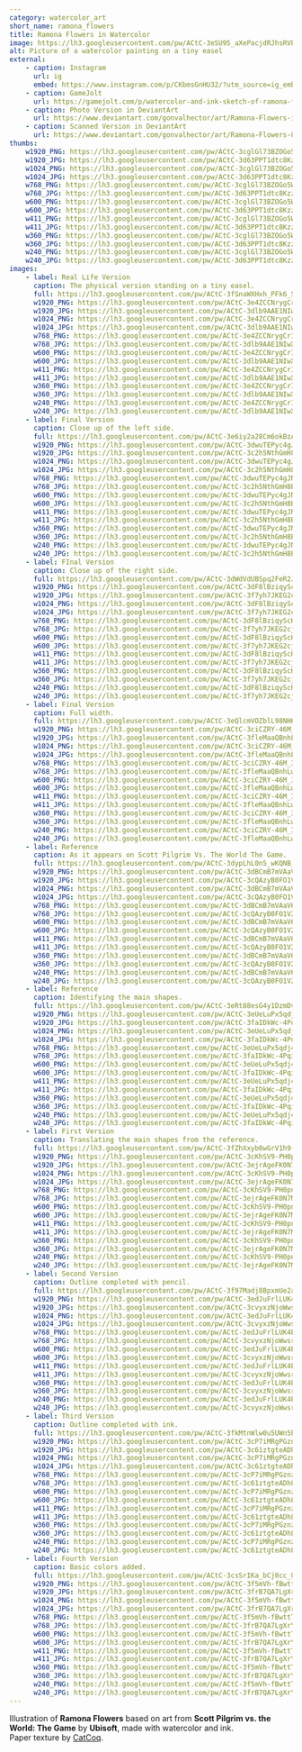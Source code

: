 ```yaml
---
category: watercolor_art
short_name: ramona_flowers
title: Ramona Flowers in Watercolor
image: https://lh3.googleusercontent.com/pw/ACtC-3eSU95_aXePacjdRJhsRVPxbjOt3P5u84Fl9Hru5-DqEigOZvlWv_PJ8tIYYMtmod6lhcK7v-LKZvZXs5HAUrccBYWUbgAjGplKLwxNKdSJggEXW2DF4RD4oG_ZkV_SWzZFOjAqaMpLIVQ8PQWDSY6g=w1200-h630-no?authuser=0
alt: Picture of a watercolor painting on a tiny easel
external:
    - caption: Instagram
      url: ig
      embed: https://www.instagram.com/p/CKbmsGnHU32/?utm_source=ig_embed&amp;utm_campaign=loading
    - caption: GameJolt
      url: https://gamejolt.com/p/watercolor-and-ink-sketch-of-ramona-flowers-based-on-art-from-scot-wjibghdy
    - caption: Photo Version in DeviantArt
      url: https://www.deviantart.com/gonvalhector/art/Ramona-Flowers-in-Watercolor-868039645
    - caption: Scanned Version in DeviantArt
      url: https://www.deviantart.com/gonvalhector/art/Ramona-Flowers-867985007
thumbs:
    w1920_PNG: https://lh3.googleusercontent.com/pw/ACtC-3cglGl73BZOGo5WQjyeD2xVjBEiY7_GWMX-S8AvSbpvvnQfUJrOGWgXVkvce6NILx82s-7j4u8d1DaRoobKj5RuFh8jcGaypeuCvU1nB8XLgPSt5Uz5GHKYeJdiRLzrEkPkHfmgcIdyzrOxNpGHDhq4=w355
    w1920_JPG: https://lh3.googleusercontent.com/pw/ACtC-3d63PPT1dtc8KzzIbU6kFweFsTC65Qz8Ywk1SodRi9Ya6SJ7B7HwCc889HDY2ATfIYfXw5NVvocD3kwY3410uLx3IAMeq5of3DQppasDKGpsAtbXt4-AnF017lGqgr-l6dGDrmGoErnh27bMiEfKgmX=w355
    w1024_PNG: https://lh3.googleusercontent.com/pw/ACtC-3cglGl73BZOGo5WQjyeD2xVjBEiY7_GWMX-S8AvSbpvvnQfUJrOGWgXVkvce6NILx82s-7j4u8d1DaRoobKj5RuFh8jcGaypeuCvU1nB8XLgPSt5Uz5GHKYeJdiRLzrEkPkHfmgcIdyzrOxNpGHDhq4=w284
    w1024_JPG: https://lh3.googleusercontent.com/pw/ACtC-3d63PPT1dtc8KzzIbU6kFweFsTC65Qz8Ywk1SodRi9Ya6SJ7B7HwCc889HDY2ATfIYfXw5NVvocD3kwY3410uLx3IAMeq5of3DQppasDKGpsAtbXt4-AnF017lGqgr-l6dGDrmGoErnh27bMiEfKgmX=w284
    w768_PNG: https://lh3.googleusercontent.com/pw/ACtC-3cglGl73BZOGo5WQjyeD2xVjBEiY7_GWMX-S8AvSbpvvnQfUJrOGWgXVkvce6NILx82s-7j4u8d1DaRoobKj5RuFh8jcGaypeuCvU1nB8XLgPSt5Uz5GHKYeJdiRLzrEkPkHfmgcIdyzrOxNpGHDhq4=w213
    w768_JPG: https://lh3.googleusercontent.com/pw/ACtC-3d63PPT1dtc8KzzIbU6kFweFsTC65Qz8Ywk1SodRi9Ya6SJ7B7HwCc889HDY2ATfIYfXw5NVvocD3kwY3410uLx3IAMeq5of3DQppasDKGpsAtbXt4-AnF017lGqgr-l6dGDrmGoErnh27bMiEfKgmX=w213
    w600_PNG: https://lh3.googleusercontent.com/pw/ACtC-3cglGl73BZOGo5WQjyeD2xVjBEiY7_GWMX-S8AvSbpvvnQfUJrOGWgXVkvce6NILx82s-7j4u8d1DaRoobKj5RuFh8jcGaypeuCvU1nB8XLgPSt5Uz5GHKYeJdiRLzrEkPkHfmgcIdyzrOxNpGHDhq4=w166
    w600_JPG: https://lh3.googleusercontent.com/pw/ACtC-3d63PPT1dtc8KzzIbU6kFweFsTC65Qz8Ywk1SodRi9Ya6SJ7B7HwCc889HDY2ATfIYfXw5NVvocD3kwY3410uLx3IAMeq5of3DQppasDKGpsAtbXt4-AnF017lGqgr-l6dGDrmGoErnh27bMiEfKgmX=w166
    w411_PNG: https://lh3.googleusercontent.com/pw/ACtC-3cglGl73BZOGo5WQjyeD2xVjBEiY7_GWMX-S8AvSbpvvnQfUJrOGWgXVkvce6NILx82s-7j4u8d1DaRoobKj5RuFh8jcGaypeuCvU1nB8XLgPSt5Uz5GHKYeJdiRLzrEkPkHfmgcIdyzrOxNpGHDhq4=w114
    w411_JPG: https://lh3.googleusercontent.com/pw/ACtC-3d63PPT1dtc8KzzIbU6kFweFsTC65Qz8Ywk1SodRi9Ya6SJ7B7HwCc889HDY2ATfIYfXw5NVvocD3kwY3410uLx3IAMeq5of3DQppasDKGpsAtbXt4-AnF017lGqgr-l6dGDrmGoErnh27bMiEfKgmX=w114
    w360_PNG: https://lh3.googleusercontent.com/pw/ACtC-3cglGl73BZOGo5WQjyeD2xVjBEiY7_GWMX-S8AvSbpvvnQfUJrOGWgXVkvce6NILx82s-7j4u8d1DaRoobKj5RuFh8jcGaypeuCvU1nB8XLgPSt5Uz5GHKYeJdiRLzrEkPkHfmgcIdyzrOxNpGHDhq4=w100
    w360_JPG: https://lh3.googleusercontent.com/pw/ACtC-3d63PPT1dtc8KzzIbU6kFweFsTC65Qz8Ywk1SodRi9Ya6SJ7B7HwCc889HDY2ATfIYfXw5NVvocD3kwY3410uLx3IAMeq5of3DQppasDKGpsAtbXt4-AnF017lGqgr-l6dGDrmGoErnh27bMiEfKgmX=w100
    w240_PNG: https://lh3.googleusercontent.com/pw/ACtC-3cglGl73BZOGo5WQjyeD2xVjBEiY7_GWMX-S8AvSbpvvnQfUJrOGWgXVkvce6NILx82s-7j4u8d1DaRoobKj5RuFh8jcGaypeuCvU1nB8XLgPSt5Uz5GHKYeJdiRLzrEkPkHfmgcIdyzrOxNpGHDhq4=w66
    w240_JPG: https://lh3.googleusercontent.com/pw/ACtC-3d63PPT1dtc8KzzIbU6kFweFsTC65Qz8Ywk1SodRi9Ya6SJ7B7HwCc889HDY2ATfIYfXw5NVvocD3kwY3410uLx3IAMeq5of3DQppasDKGpsAtbXt4-AnF017lGqgr-l6dGDrmGoErnh27bMiEfKgmX=w66
images:
    - label: Real Life Version
      caption: The physical version standing on a tiny easel.
      full: https://lh3.googleusercontent.com/pw/ACtC-3fSnaWXHxh_PFk6_S-qyLRhZ33SCRaHhEdT2jrwP73abQiLX7h_VvPwWdrQrony5UYkOLocCECVXc4BvVrNp7uSFPh7U1-SvxuKM-DA_ibk0SZeQF1jt2uku2eedBtBZNAheB8iUyVj0lggn8dbv_Xd=w1080
      w1920_PNG: https://lh3.googleusercontent.com/pw/ACtC-3e4ZCCNrygCrIq8kGFX5sYzX_XgnZS0i3Wsm_dx5uHRigIkAJcI25Z04vx_zqP5fGMXuYk6LQSVUmJdIYQOmPWw0eft7I8N7aE_WikvoXZ5_J6Of1ZVq5Zowi6ELCmWvHuFIJJB1PJttPhf6L8dPLb4=w850
      w1920_JPG: https://lh3.googleusercontent.com/pw/ACtC-3dlb9AAE1NIwXmFsP9Qode6-kwXkb1rSuq--qxMkaPAUwh1JoUCuPwPaMfOZhy2Pm09usK_w9BGKydm8akthXAEFa00dveSpG8dSjF_T2gR2GMLSrPJuJdMwbaZ1fSFhiacX1YpCW-PKlyt9d9KBl7n=w850
      w1024_PNG: https://lh3.googleusercontent.com/pw/ACtC-3e4ZCCNrygCrIq8kGFX5sYzX_XgnZS0i3Wsm_dx5uHRigIkAJcI25Z04vx_zqP5fGMXuYk6LQSVUmJdIYQOmPWw0eft7I8N7aE_WikvoXZ5_J6Of1ZVq5Zowi6ELCmWvHuFIJJB1PJttPhf6L8dPLb4=w711
      w1024_JPG: https://lh3.googleusercontent.com/pw/ACtC-3dlb9AAE1NIwXmFsP9Qode6-kwXkb1rSuq--qxMkaPAUwh1JoUCuPwPaMfOZhy2Pm09usK_w9BGKydm8akthXAEFa00dveSpG8dSjF_T2gR2GMLSrPJuJdMwbaZ1fSFhiacX1YpCW-PKlyt9d9KBl7n=w711
      w768_PNG: https://lh3.googleusercontent.com/pw/ACtC-3e4ZCCNrygCrIq8kGFX5sYzX_XgnZS0i3Wsm_dx5uHRigIkAJcI25Z04vx_zqP5fGMXuYk6LQSVUmJdIYQOmPWw0eft7I8N7aE_WikvoXZ5_J6Of1ZVq5Zowi6ELCmWvHuFIJJB1PJttPhf6L8dPLb4=w533
      w768_JPG: https://lh3.googleusercontent.com/pw/ACtC-3dlb9AAE1NIwXmFsP9Qode6-kwXkb1rSuq--qxMkaPAUwh1JoUCuPwPaMfOZhy2Pm09usK_w9BGKydm8akthXAEFa00dveSpG8dSjF_T2gR2GMLSrPJuJdMwbaZ1fSFhiacX1YpCW-PKlyt9d9KBl7n=w533
      w600_PNG: https://lh3.googleusercontent.com/pw/ACtC-3e4ZCCNrygCrIq8kGFX5sYzX_XgnZS0i3Wsm_dx5uHRigIkAJcI25Z04vx_zqP5fGMXuYk6LQSVUmJdIYQOmPWw0eft7I8N7aE_WikvoXZ5_J6Of1ZVq5Zowi6ELCmWvHuFIJJB1PJttPhf6L8dPLb4=w416
      w600_JPG: https://lh3.googleusercontent.com/pw/ACtC-3dlb9AAE1NIwXmFsP9Qode6-kwXkb1rSuq--qxMkaPAUwh1JoUCuPwPaMfOZhy2Pm09usK_w9BGKydm8akthXAEFa00dveSpG8dSjF_T2gR2GMLSrPJuJdMwbaZ1fSFhiacX1YpCW-PKlyt9d9KBl7n=w416
      w411_PNG: https://lh3.googleusercontent.com/pw/ACtC-3e4ZCCNrygCrIq8kGFX5sYzX_XgnZS0i3Wsm_dx5uHRigIkAJcI25Z04vx_zqP5fGMXuYk6LQSVUmJdIYQOmPWw0eft7I8N7aE_WikvoXZ5_J6Of1ZVq5Zowi6ELCmWvHuFIJJB1PJttPhf6L8dPLb4=w285
      w411_JPG: https://lh3.googleusercontent.com/pw/ACtC-3dlb9AAE1NIwXmFsP9Qode6-kwXkb1rSuq--qxMkaPAUwh1JoUCuPwPaMfOZhy2Pm09usK_w9BGKydm8akthXAEFa00dveSpG8dSjF_T2gR2GMLSrPJuJdMwbaZ1fSFhiacX1YpCW-PKlyt9d9KBl7n=w285
      w360_PNG: https://lh3.googleusercontent.com/pw/ACtC-3e4ZCCNrygCrIq8kGFX5sYzX_XgnZS0i3Wsm_dx5uHRigIkAJcI25Z04vx_zqP5fGMXuYk6LQSVUmJdIYQOmPWw0eft7I8N7aE_WikvoXZ5_J6Of1ZVq5Zowi6ELCmWvHuFIJJB1PJttPhf6L8dPLb4=w250
      w360_JPG: https://lh3.googleusercontent.com/pw/ACtC-3dlb9AAE1NIwXmFsP9Qode6-kwXkb1rSuq--qxMkaPAUwh1JoUCuPwPaMfOZhy2Pm09usK_w9BGKydm8akthXAEFa00dveSpG8dSjF_T2gR2GMLSrPJuJdMwbaZ1fSFhiacX1YpCW-PKlyt9d9KBl7n=w250
      w240_PNG: https://lh3.googleusercontent.com/pw/ACtC-3e4ZCCNrygCrIq8kGFX5sYzX_XgnZS0i3Wsm_dx5uHRigIkAJcI25Z04vx_zqP5fGMXuYk6LQSVUmJdIYQOmPWw0eft7I8N7aE_WikvoXZ5_J6Of1ZVq5Zowi6ELCmWvHuFIJJB1PJttPhf6L8dPLb4=w166
      w240_JPG: https://lh3.googleusercontent.com/pw/ACtC-3dlb9AAE1NIwXmFsP9Qode6-kwXkb1rSuq--qxMkaPAUwh1JoUCuPwPaMfOZhy2Pm09usK_w9BGKydm8akthXAEFa00dveSpG8dSjF_T2gR2GMLSrPJuJdMwbaZ1fSFhiacX1YpCW-PKlyt9d9KBl7n=w166
    - label: Final Version
      caption: Close up of the left side.
      full: https://lh3.googleusercontent.com/pw/ACtC-3e6iy2a28Cm6okBzA6FxnpOA1hJp52_BfHmyd3evINJhS_x_q-TvgeqOeVPelD_ZNpLs59tQxJoQhI_I1UUyHn9wttOvM1znKnkuTA7VUB16KRVrszJitpLytovCEU0qrQZaSFQtg5wAOozQfeKo7b3=w1080
      w1920_PNG: https://lh3.googleusercontent.com/pw/ACtC-3dwuTEPyc4gJNJ53w_FxKU5obXTb0SQnDCg92lmVCX1ua3k7QXD3EaK6DGOENQiRNWccnvQn4JWcRf-HzoqNMKalHIbzKQN1Xy5uZSpcHPzyUiey4UdBhGSCCTMkJrxKoXH1QKeHDzTjHZNRVSvB_Dw=w850
      w1920_JPG: https://lh3.googleusercontent.com/pw/ACtC-3c2h5NthGmH8BXS1o79JMs9iZwLltoPEj0-YZQO0HZMBktSbHyWTGOxf9yInsmXqO8lXkwA0JWs5DTEhVBC6tkPW3OV-bNtXFs3PTsZ_FiOy9zYP4HfIfiJSaV2oFk-Jc0Mrl90nlwzt4oW9iFfSCoj=w850
      w1024_PNG: https://lh3.googleusercontent.com/pw/ACtC-3dwuTEPyc4gJNJ53w_FxKU5obXTb0SQnDCg92lmVCX1ua3k7QXD3EaK6DGOENQiRNWccnvQn4JWcRf-HzoqNMKalHIbzKQN1Xy5uZSpcHPzyUiey4UdBhGSCCTMkJrxKoXH1QKeHDzTjHZNRVSvB_Dw=w711
      w1024_JPG: https://lh3.googleusercontent.com/pw/ACtC-3c2h5NthGmH8BXS1o79JMs9iZwLltoPEj0-YZQO0HZMBktSbHyWTGOxf9yInsmXqO8lXkwA0JWs5DTEhVBC6tkPW3OV-bNtXFs3PTsZ_FiOy9zYP4HfIfiJSaV2oFk-Jc0Mrl90nlwzt4oW9iFfSCoj=w711
      w768_PNG: https://lh3.googleusercontent.com/pw/ACtC-3dwuTEPyc4gJNJ53w_FxKU5obXTb0SQnDCg92lmVCX1ua3k7QXD3EaK6DGOENQiRNWccnvQn4JWcRf-HzoqNMKalHIbzKQN1Xy5uZSpcHPzyUiey4UdBhGSCCTMkJrxKoXH1QKeHDzTjHZNRVSvB_Dw=w533
      w768_JPG: https://lh3.googleusercontent.com/pw/ACtC-3c2h5NthGmH8BXS1o79JMs9iZwLltoPEj0-YZQO0HZMBktSbHyWTGOxf9yInsmXqO8lXkwA0JWs5DTEhVBC6tkPW3OV-bNtXFs3PTsZ_FiOy9zYP4HfIfiJSaV2oFk-Jc0Mrl90nlwzt4oW9iFfSCoj=w533
      w600_PNG: https://lh3.googleusercontent.com/pw/ACtC-3dwuTEPyc4gJNJ53w_FxKU5obXTb0SQnDCg92lmVCX1ua3k7QXD3EaK6DGOENQiRNWccnvQn4JWcRf-HzoqNMKalHIbzKQN1Xy5uZSpcHPzyUiey4UdBhGSCCTMkJrxKoXH1QKeHDzTjHZNRVSvB_Dw=w416
      w600_JPG: https://lh3.googleusercontent.com/pw/ACtC-3c2h5NthGmH8BXS1o79JMs9iZwLltoPEj0-YZQO0HZMBktSbHyWTGOxf9yInsmXqO8lXkwA0JWs5DTEhVBC6tkPW3OV-bNtXFs3PTsZ_FiOy9zYP4HfIfiJSaV2oFk-Jc0Mrl90nlwzt4oW9iFfSCoj=w416
      w411_PNG: https://lh3.googleusercontent.com/pw/ACtC-3dwuTEPyc4gJNJ53w_FxKU5obXTb0SQnDCg92lmVCX1ua3k7QXD3EaK6DGOENQiRNWccnvQn4JWcRf-HzoqNMKalHIbzKQN1Xy5uZSpcHPzyUiey4UdBhGSCCTMkJrxKoXH1QKeHDzTjHZNRVSvB_Dw=w285
      w411_JPG: https://lh3.googleusercontent.com/pw/ACtC-3c2h5NthGmH8BXS1o79JMs9iZwLltoPEj0-YZQO0HZMBktSbHyWTGOxf9yInsmXqO8lXkwA0JWs5DTEhVBC6tkPW3OV-bNtXFs3PTsZ_FiOy9zYP4HfIfiJSaV2oFk-Jc0Mrl90nlwzt4oW9iFfSCoj=w285
      w360_PNG: https://lh3.googleusercontent.com/pw/ACtC-3dwuTEPyc4gJNJ53w_FxKU5obXTb0SQnDCg92lmVCX1ua3k7QXD3EaK6DGOENQiRNWccnvQn4JWcRf-HzoqNMKalHIbzKQN1Xy5uZSpcHPzyUiey4UdBhGSCCTMkJrxKoXH1QKeHDzTjHZNRVSvB_Dw=w250
      w360_JPG: https://lh3.googleusercontent.com/pw/ACtC-3c2h5NthGmH8BXS1o79JMs9iZwLltoPEj0-YZQO0HZMBktSbHyWTGOxf9yInsmXqO8lXkwA0JWs5DTEhVBC6tkPW3OV-bNtXFs3PTsZ_FiOy9zYP4HfIfiJSaV2oFk-Jc0Mrl90nlwzt4oW9iFfSCoj=w250
      w240_PNG: https://lh3.googleusercontent.com/pw/ACtC-3dwuTEPyc4gJNJ53w_FxKU5obXTb0SQnDCg92lmVCX1ua3k7QXD3EaK6DGOENQiRNWccnvQn4JWcRf-HzoqNMKalHIbzKQN1Xy5uZSpcHPzyUiey4UdBhGSCCTMkJrxKoXH1QKeHDzTjHZNRVSvB_Dw=w166
      w240_JPG: https://lh3.googleusercontent.com/pw/ACtC-3c2h5NthGmH8BXS1o79JMs9iZwLltoPEj0-YZQO0HZMBktSbHyWTGOxf9yInsmXqO8lXkwA0JWs5DTEhVBC6tkPW3OV-bNtXFs3PTsZ_FiOy9zYP4HfIfiJSaV2oFk-Jc0Mrl90nlwzt4oW9iFfSCoj=w166
    - label: FInal Version
      caption: Close up of the right side.
      full: https://lh3.googleusercontent.com/pw/ACtC-3dWdVdUBSpq2FeR2JvWC9FUHdUEjLukZ4BeW3Y0HbdTtr0aoc3mb1zLM4CxQUfA65mOQHRG5ZHRacbnFOOwSCgNKspGtDgGVS-peBsqSxgd4Ua3gAwZpzXUVVa-fJU0NngJhp-3dbKkyRt7_g6_4kpw=w1080
      w1920_PNG: https://lh3.googleusercontent.com/pw/ACtC-3dF8lBziqyScHTKLBW-raFjvKWxo-ijQzktaHP7yhAps2FhwGfhg0XG6jRdXChACYizAHUsbqKOmnTOr_TJ64J0GyPOVWFhKGd0I2Ljpe2HI-XS8BqPO-0M92n7AbG1AWuX71nUZgLoya95-5DZpPo4=w850
      w1920_JPG: https://lh3.googleusercontent.com/pw/ACtC-3f7yh7JKEG2cj-S5LzTyfyJpucYrtmEy9M8J-xnDke0Vs-h6Q2IdNllVRvsQc6mrgUNQGFRNAnFQoF9VhxFydC0xygOncK-OYcek7Y5jlMnlB1RvFGvxgn9wWfMss9WHyrAOj-jic7s2zlD14xTUtsb=w850
      w1024_PNG: https://lh3.googleusercontent.com/pw/ACtC-3dF8lBziqyScHTKLBW-raFjvKWxo-ijQzktaHP7yhAps2FhwGfhg0XG6jRdXChACYizAHUsbqKOmnTOr_TJ64J0GyPOVWFhKGd0I2Ljpe2HI-XS8BqPO-0M92n7AbG1AWuX71nUZgLoya95-5DZpPo4=w711
      w1024_JPG: https://lh3.googleusercontent.com/pw/ACtC-3f7yh7JKEG2cj-S5LzTyfyJpucYrtmEy9M8J-xnDke0Vs-h6Q2IdNllVRvsQc6mrgUNQGFRNAnFQoF9VhxFydC0xygOncK-OYcek7Y5jlMnlB1RvFGvxgn9wWfMss9WHyrAOj-jic7s2zlD14xTUtsb=w711
      w768_PNG: https://lh3.googleusercontent.com/pw/ACtC-3dF8lBziqyScHTKLBW-raFjvKWxo-ijQzktaHP7yhAps2FhwGfhg0XG6jRdXChACYizAHUsbqKOmnTOr_TJ64J0GyPOVWFhKGd0I2Ljpe2HI-XS8BqPO-0M92n7AbG1AWuX71nUZgLoya95-5DZpPo4=w533
      w768_JPG: https://lh3.googleusercontent.com/pw/ACtC-3f7yh7JKEG2cj-S5LzTyfyJpucYrtmEy9M8J-xnDke0Vs-h6Q2IdNllVRvsQc6mrgUNQGFRNAnFQoF9VhxFydC0xygOncK-OYcek7Y5jlMnlB1RvFGvxgn9wWfMss9WHyrAOj-jic7s2zlD14xTUtsb=w533
      w600_PNG: https://lh3.googleusercontent.com/pw/ACtC-3dF8lBziqyScHTKLBW-raFjvKWxo-ijQzktaHP7yhAps2FhwGfhg0XG6jRdXChACYizAHUsbqKOmnTOr_TJ64J0GyPOVWFhKGd0I2Ljpe2HI-XS8BqPO-0M92n7AbG1AWuX71nUZgLoya95-5DZpPo4=w416
      w600_JPG: https://lh3.googleusercontent.com/pw/ACtC-3f7yh7JKEG2cj-S5LzTyfyJpucYrtmEy9M8J-xnDke0Vs-h6Q2IdNllVRvsQc6mrgUNQGFRNAnFQoF9VhxFydC0xygOncK-OYcek7Y5jlMnlB1RvFGvxgn9wWfMss9WHyrAOj-jic7s2zlD14xTUtsb=w416
      w411_PNG: https://lh3.googleusercontent.com/pw/ACtC-3dF8lBziqyScHTKLBW-raFjvKWxo-ijQzktaHP7yhAps2FhwGfhg0XG6jRdXChACYizAHUsbqKOmnTOr_TJ64J0GyPOVWFhKGd0I2Ljpe2HI-XS8BqPO-0M92n7AbG1AWuX71nUZgLoya95-5DZpPo4=w285
      w411_JPG: https://lh3.googleusercontent.com/pw/ACtC-3f7yh7JKEG2cj-S5LzTyfyJpucYrtmEy9M8J-xnDke0Vs-h6Q2IdNllVRvsQc6mrgUNQGFRNAnFQoF9VhxFydC0xygOncK-OYcek7Y5jlMnlB1RvFGvxgn9wWfMss9WHyrAOj-jic7s2zlD14xTUtsb=w285
      w360_PNG: https://lh3.googleusercontent.com/pw/ACtC-3dF8lBziqyScHTKLBW-raFjvKWxo-ijQzktaHP7yhAps2FhwGfhg0XG6jRdXChACYizAHUsbqKOmnTOr_TJ64J0GyPOVWFhKGd0I2Ljpe2HI-XS8BqPO-0M92n7AbG1AWuX71nUZgLoya95-5DZpPo4=w250
      w360_JPG: https://lh3.googleusercontent.com/pw/ACtC-3f7yh7JKEG2cj-S5LzTyfyJpucYrtmEy9M8J-xnDke0Vs-h6Q2IdNllVRvsQc6mrgUNQGFRNAnFQoF9VhxFydC0xygOncK-OYcek7Y5jlMnlB1RvFGvxgn9wWfMss9WHyrAOj-jic7s2zlD14xTUtsb=w250
      w240_PNG: https://lh3.googleusercontent.com/pw/ACtC-3dF8lBziqyScHTKLBW-raFjvKWxo-ijQzktaHP7yhAps2FhwGfhg0XG6jRdXChACYizAHUsbqKOmnTOr_TJ64J0GyPOVWFhKGd0I2Ljpe2HI-XS8BqPO-0M92n7AbG1AWuX71nUZgLoya95-5DZpPo4=w166
      w240_JPG: https://lh3.googleusercontent.com/pw/ACtC-3f7yh7JKEG2cj-S5LzTyfyJpucYrtmEy9M8J-xnDke0Vs-h6Q2IdNllVRvsQc6mrgUNQGFRNAnFQoF9VhxFydC0xygOncK-OYcek7Y5jlMnlB1RvFGvxgn9wWfMss9WHyrAOj-jic7s2zlD14xTUtsb=w166
    - label: Final Version
      caption: Full width.
      full: https://lh3.googleusercontent.com/pw/ACtC-3eQlcmVOZblL98NHKOOJmpCgPYdQ0IeX8jIchiR8HB8WhpCUrbebxE58PUc-ta1yh1HjNc-mXq17j_WykapLngqy0l5SY8Bf2Fc68Lep8AzgAId1yZDrO1VPJk0PIFZ-g5bT6UhBLJLNkx6RrMTA9Ny=w1080
      w1920_PNG: https://lh3.googleusercontent.com/pw/ACtC-3ciCZRY-46M_36aKu97LiawcIlCpLzX8IwYfzgz0VZmdmkRlPHZW-VD50hzElug-uv0kH7MbtoId7pIstr0K7X3dQKHnVx1_zqu07G5dMp3ss8WaliVy_MwWbHk9RdeOrm-jAwCKZ0FuVRw-iM_dLKK=w850
      w1920_JPG: https://lh3.googleusercontent.com/pw/ACtC-3fleMaaQBnhLwr6CY-_aCpAe1W8sjrayjoViyeeHZ7FHZXtn7mlmA4BqSwq7WJkbJrnApWxmyU97bvFJ8cSzb23LJyWubnZp5TRhi8coP4YL0oZZ-MduNBrLowBIvM96ztkCRs9iZvRq9gl_ubd2QXl=w850
      w1024_PNG: https://lh3.googleusercontent.com/pw/ACtC-3ciCZRY-46M_36aKu97LiawcIlCpLzX8IwYfzgz0VZmdmkRlPHZW-VD50hzElug-uv0kH7MbtoId7pIstr0K7X3dQKHnVx1_zqu07G5dMp3ss8WaliVy_MwWbHk9RdeOrm-jAwCKZ0FuVRw-iM_dLKK=w711
      w1024_JPG: https://lh3.googleusercontent.com/pw/ACtC-3fleMaaQBnhLwr6CY-_aCpAe1W8sjrayjoViyeeHZ7FHZXtn7mlmA4BqSwq7WJkbJrnApWxmyU97bvFJ8cSzb23LJyWubnZp5TRhi8coP4YL0oZZ-MduNBrLowBIvM96ztkCRs9iZvRq9gl_ubd2QXl=w711
      w768_PNG: https://lh3.googleusercontent.com/pw/ACtC-3ciCZRY-46M_36aKu97LiawcIlCpLzX8IwYfzgz0VZmdmkRlPHZW-VD50hzElug-uv0kH7MbtoId7pIstr0K7X3dQKHnVx1_zqu07G5dMp3ss8WaliVy_MwWbHk9RdeOrm-jAwCKZ0FuVRw-iM_dLKK=w533
      w768_JPG: https://lh3.googleusercontent.com/pw/ACtC-3fleMaaQBnhLwr6CY-_aCpAe1W8sjrayjoViyeeHZ7FHZXtn7mlmA4BqSwq7WJkbJrnApWxmyU97bvFJ8cSzb23LJyWubnZp5TRhi8coP4YL0oZZ-MduNBrLowBIvM96ztkCRs9iZvRq9gl_ubd2QXl=w533
      w600_PNG: https://lh3.googleusercontent.com/pw/ACtC-3ciCZRY-46M_36aKu97LiawcIlCpLzX8IwYfzgz0VZmdmkRlPHZW-VD50hzElug-uv0kH7MbtoId7pIstr0K7X3dQKHnVx1_zqu07G5dMp3ss8WaliVy_MwWbHk9RdeOrm-jAwCKZ0FuVRw-iM_dLKK=w416
      w600_JPG: https://lh3.googleusercontent.com/pw/ACtC-3fleMaaQBnhLwr6CY-_aCpAe1W8sjrayjoViyeeHZ7FHZXtn7mlmA4BqSwq7WJkbJrnApWxmyU97bvFJ8cSzb23LJyWubnZp5TRhi8coP4YL0oZZ-MduNBrLowBIvM96ztkCRs9iZvRq9gl_ubd2QXl=w416
      w411_PNG: https://lh3.googleusercontent.com/pw/ACtC-3ciCZRY-46M_36aKu97LiawcIlCpLzX8IwYfzgz0VZmdmkRlPHZW-VD50hzElug-uv0kH7MbtoId7pIstr0K7X3dQKHnVx1_zqu07G5dMp3ss8WaliVy_MwWbHk9RdeOrm-jAwCKZ0FuVRw-iM_dLKK=w285
      w411_JPG: https://lh3.googleusercontent.com/pw/ACtC-3fleMaaQBnhLwr6CY-_aCpAe1W8sjrayjoViyeeHZ7FHZXtn7mlmA4BqSwq7WJkbJrnApWxmyU97bvFJ8cSzb23LJyWubnZp5TRhi8coP4YL0oZZ-MduNBrLowBIvM96ztkCRs9iZvRq9gl_ubd2QXl=w285
      w360_PNG: https://lh3.googleusercontent.com/pw/ACtC-3ciCZRY-46M_36aKu97LiawcIlCpLzX8IwYfzgz0VZmdmkRlPHZW-VD50hzElug-uv0kH7MbtoId7pIstr0K7X3dQKHnVx1_zqu07G5dMp3ss8WaliVy_MwWbHk9RdeOrm-jAwCKZ0FuVRw-iM_dLKK=w250
      w360_JPG: https://lh3.googleusercontent.com/pw/ACtC-3fleMaaQBnhLwr6CY-_aCpAe1W8sjrayjoViyeeHZ7FHZXtn7mlmA4BqSwq7WJkbJrnApWxmyU97bvFJ8cSzb23LJyWubnZp5TRhi8coP4YL0oZZ-MduNBrLowBIvM96ztkCRs9iZvRq9gl_ubd2QXl=w250
      w240_PNG: https://lh3.googleusercontent.com/pw/ACtC-3ciCZRY-46M_36aKu97LiawcIlCpLzX8IwYfzgz0VZmdmkRlPHZW-VD50hzElug-uv0kH7MbtoId7pIstr0K7X3dQKHnVx1_zqu07G5dMp3ss8WaliVy_MwWbHk9RdeOrm-jAwCKZ0FuVRw-iM_dLKK=w166
      w240_JPG: https://lh3.googleusercontent.com/pw/ACtC-3fleMaaQBnhLwr6CY-_aCpAe1W8sjrayjoViyeeHZ7FHZXtn7mlmA4BqSwq7WJkbJrnApWxmyU97bvFJ8cSzb23LJyWubnZp5TRhi8coP4YL0oZZ-MduNBrLowBIvM96ztkCRs9iZvRq9gl_ubd2QXl=w166
    - label: Reference
      caption: As it appears on Scott Pilgrim Vs. The World The Game.
      full: https://lh3.googleusercontent.com/pw/ACtC-3dypLhL0n5_wKQNB_G2AEIjvlAw_-f-Nwsii12ywMhQLWaHr4bhdf7V8KHwrZRM6UaHpnajKHQVURgsxheTsV2L0Kqhmk32ML5pSkK15mQrGWUTx8vFZmKLDPQBUw1f5aLlfp5rgOVc_FP_5YdZPMoW=w1080
      w1920_PNG: https://lh3.googleusercontent.com/pw/ACtC-3dBCmB7mVAaV6w_Dm5QyArvZ5umGg21ZnWWF2fbEGgA5WhUJr1cme_B_LKJITMPJ1sGc8LbwrLRzKwvaCta22VOUBkxL5M8BiUW0j2qc05UVzmFy-MXyZ5CltYvS1Fcnul_9eqIdbkbwDr3TMvmHfFS=w850
      w1920_JPG: https://lh3.googleusercontent.com/pw/ACtC-3cQAzyB0FO1V2Hpb9yTfLgdfIXvwQaSB8briJarWC0KbIBvB_FI7YcbY0rG_I8FlPcm-kzn74-E8zA8eMG9bcS2KYDyMJVB3XB45F2QbhsO6BEsC1LJbaLYz_xAkNSM0vSHt8oBoqXjG0FloazVA6zY=w850
      w1024_PNG: https://lh3.googleusercontent.com/pw/ACtC-3dBCmB7mVAaV6w_Dm5QyArvZ5umGg21ZnWWF2fbEGgA5WhUJr1cme_B_LKJITMPJ1sGc8LbwrLRzKwvaCta22VOUBkxL5M8BiUW0j2qc05UVzmFy-MXyZ5CltYvS1Fcnul_9eqIdbkbwDr3TMvmHfFS=w711
      w1024_JPG: https://lh3.googleusercontent.com/pw/ACtC-3cQAzyB0FO1V2Hpb9yTfLgdfIXvwQaSB8briJarWC0KbIBvB_FI7YcbY0rG_I8FlPcm-kzn74-E8zA8eMG9bcS2KYDyMJVB3XB45F2QbhsO6BEsC1LJbaLYz_xAkNSM0vSHt8oBoqXjG0FloazVA6zY=w711
      w768_PNG: https://lh3.googleusercontent.com/pw/ACtC-3dBCmB7mVAaV6w_Dm5QyArvZ5umGg21ZnWWF2fbEGgA5WhUJr1cme_B_LKJITMPJ1sGc8LbwrLRzKwvaCta22VOUBkxL5M8BiUW0j2qc05UVzmFy-MXyZ5CltYvS1Fcnul_9eqIdbkbwDr3TMvmHfFS=w533
      w768_JPG: https://lh3.googleusercontent.com/pw/ACtC-3cQAzyB0FO1V2Hpb9yTfLgdfIXvwQaSB8briJarWC0KbIBvB_FI7YcbY0rG_I8FlPcm-kzn74-E8zA8eMG9bcS2KYDyMJVB3XB45F2QbhsO6BEsC1LJbaLYz_xAkNSM0vSHt8oBoqXjG0FloazVA6zY=w533
      w600_PNG: https://lh3.googleusercontent.com/pw/ACtC-3dBCmB7mVAaV6w_Dm5QyArvZ5umGg21ZnWWF2fbEGgA5WhUJr1cme_B_LKJITMPJ1sGc8LbwrLRzKwvaCta22VOUBkxL5M8BiUW0j2qc05UVzmFy-MXyZ5CltYvS1Fcnul_9eqIdbkbwDr3TMvmHfFS=w416
      w600_JPG: https://lh3.googleusercontent.com/pw/ACtC-3cQAzyB0FO1V2Hpb9yTfLgdfIXvwQaSB8briJarWC0KbIBvB_FI7YcbY0rG_I8FlPcm-kzn74-E8zA8eMG9bcS2KYDyMJVB3XB45F2QbhsO6BEsC1LJbaLYz_xAkNSM0vSHt8oBoqXjG0FloazVA6zY=w416
      w411_PNG: https://lh3.googleusercontent.com/pw/ACtC-3dBCmB7mVAaV6w_Dm5QyArvZ5umGg21ZnWWF2fbEGgA5WhUJr1cme_B_LKJITMPJ1sGc8LbwrLRzKwvaCta22VOUBkxL5M8BiUW0j2qc05UVzmFy-MXyZ5CltYvS1Fcnul_9eqIdbkbwDr3TMvmHfFS=w285
      w411_JPG: https://lh3.googleusercontent.com/pw/ACtC-3cQAzyB0FO1V2Hpb9yTfLgdfIXvwQaSB8briJarWC0KbIBvB_FI7YcbY0rG_I8FlPcm-kzn74-E8zA8eMG9bcS2KYDyMJVB3XB45F2QbhsO6BEsC1LJbaLYz_xAkNSM0vSHt8oBoqXjG0FloazVA6zY=w285
      w360_PNG: https://lh3.googleusercontent.com/pw/ACtC-3dBCmB7mVAaV6w_Dm5QyArvZ5umGg21ZnWWF2fbEGgA5WhUJr1cme_B_LKJITMPJ1sGc8LbwrLRzKwvaCta22VOUBkxL5M8BiUW0j2qc05UVzmFy-MXyZ5CltYvS1Fcnul_9eqIdbkbwDr3TMvmHfFS=w250
      w360_JPG: https://lh3.googleusercontent.com/pw/ACtC-3cQAzyB0FO1V2Hpb9yTfLgdfIXvwQaSB8briJarWC0KbIBvB_FI7YcbY0rG_I8FlPcm-kzn74-E8zA8eMG9bcS2KYDyMJVB3XB45F2QbhsO6BEsC1LJbaLYz_xAkNSM0vSHt8oBoqXjG0FloazVA6zY=w250
      w240_PNG: https://lh3.googleusercontent.com/pw/ACtC-3dBCmB7mVAaV6w_Dm5QyArvZ5umGg21ZnWWF2fbEGgA5WhUJr1cme_B_LKJITMPJ1sGc8LbwrLRzKwvaCta22VOUBkxL5M8BiUW0j2qc05UVzmFy-MXyZ5CltYvS1Fcnul_9eqIdbkbwDr3TMvmHfFS=w166
      w240_JPG: https://lh3.googleusercontent.com/pw/ACtC-3cQAzyB0FO1V2Hpb9yTfLgdfIXvwQaSB8briJarWC0KbIBvB_FI7YcbY0rG_I8FlPcm-kzn74-E8zA8eMG9bcS2KYDyMJVB3XB45F2QbhsO6BEsC1LJbaLYz_xAkNSM0vSHt8oBoqXjG0FloazVA6zY=w166
    - label: Reference
      caption: Identifying the main shapes.
      full: https://lh3.googleusercontent.com/pw/ACtC-3eRt88esG4y1DzmDvq4jJoUEZ1zrYhimqGhIxyvsgyrImMSwOIlkLWvVGg0KwESr6vtwsd6Bu4vrv_zalETnwhXJCx5Hb9WELVxFJo8r5wNPjk4TynD-v1k5q_ao49iuC7M_khUIRYl9WoYLM0UzrhT=w1080
      w1920_PNG: https://lh3.googleusercontent.com/pw/ACtC-3eUeLuPx5qdj4XlybgaSJTdCUSfYbCJB8is-BeqQ1oPt-d3c9AoxYqDxlO5iXi17Ws2zD4CbPhjdZ1e9HMS6VYm4Bjc6wWgKPDr1jsC_WAOj7UIVpCNveoKieM3RBCnKy8IlBSLHB5JLaGA85vjZw8_=w850
      w1920_JPG: https://lh3.googleusercontent.com/pw/ACtC-3faIDkWc-4PqiKCRziiuhMl6Om9imeMH0OGVZoq9RFzsz9EEFbkWhykHe3xkxoCRqP_p9DqHd_Q8BtrXVAzuvT_PN0KW15n7BKk3UmoHlkGCJ-BiH9_57D0BuurwnaPy0kLXr3WWppCpNDO1qiG6vQo=w850
      w1024_PNG: https://lh3.googleusercontent.com/pw/ACtC-3eUeLuPx5qdj4XlybgaSJTdCUSfYbCJB8is-BeqQ1oPt-d3c9AoxYqDxlO5iXi17Ws2zD4CbPhjdZ1e9HMS6VYm4Bjc6wWgKPDr1jsC_WAOj7UIVpCNveoKieM3RBCnKy8IlBSLHB5JLaGA85vjZw8_=w711
      w1024_JPG: https://lh3.googleusercontent.com/pw/ACtC-3faIDkWc-4PqiKCRziiuhMl6Om9imeMH0OGVZoq9RFzsz9EEFbkWhykHe3xkxoCRqP_p9DqHd_Q8BtrXVAzuvT_PN0KW15n7BKk3UmoHlkGCJ-BiH9_57D0BuurwnaPy0kLXr3WWppCpNDO1qiG6vQo=w711
      w768_PNG: https://lh3.googleusercontent.com/pw/ACtC-3eUeLuPx5qdj4XlybgaSJTdCUSfYbCJB8is-BeqQ1oPt-d3c9AoxYqDxlO5iXi17Ws2zD4CbPhjdZ1e9HMS6VYm4Bjc6wWgKPDr1jsC_WAOj7UIVpCNveoKieM3RBCnKy8IlBSLHB5JLaGA85vjZw8_=w533
      w768_JPG: https://lh3.googleusercontent.com/pw/ACtC-3faIDkWc-4PqiKCRziiuhMl6Om9imeMH0OGVZoq9RFzsz9EEFbkWhykHe3xkxoCRqP_p9DqHd_Q8BtrXVAzuvT_PN0KW15n7BKk3UmoHlkGCJ-BiH9_57D0BuurwnaPy0kLXr3WWppCpNDO1qiG6vQo=w533
      w600_PNG: https://lh3.googleusercontent.com/pw/ACtC-3eUeLuPx5qdj4XlybgaSJTdCUSfYbCJB8is-BeqQ1oPt-d3c9AoxYqDxlO5iXi17Ws2zD4CbPhjdZ1e9HMS6VYm4Bjc6wWgKPDr1jsC_WAOj7UIVpCNveoKieM3RBCnKy8IlBSLHB5JLaGA85vjZw8_=w416
      w600_JPG: https://lh3.googleusercontent.com/pw/ACtC-3faIDkWc-4PqiKCRziiuhMl6Om9imeMH0OGVZoq9RFzsz9EEFbkWhykHe3xkxoCRqP_p9DqHd_Q8BtrXVAzuvT_PN0KW15n7BKk3UmoHlkGCJ-BiH9_57D0BuurwnaPy0kLXr3WWppCpNDO1qiG6vQo=w416
      w411_PNG: https://lh3.googleusercontent.com/pw/ACtC-3eUeLuPx5qdj4XlybgaSJTdCUSfYbCJB8is-BeqQ1oPt-d3c9AoxYqDxlO5iXi17Ws2zD4CbPhjdZ1e9HMS6VYm4Bjc6wWgKPDr1jsC_WAOj7UIVpCNveoKieM3RBCnKy8IlBSLHB5JLaGA85vjZw8_=w285
      w411_JPG: https://lh3.googleusercontent.com/pw/ACtC-3faIDkWc-4PqiKCRziiuhMl6Om9imeMH0OGVZoq9RFzsz9EEFbkWhykHe3xkxoCRqP_p9DqHd_Q8BtrXVAzuvT_PN0KW15n7BKk3UmoHlkGCJ-BiH9_57D0BuurwnaPy0kLXr3WWppCpNDO1qiG6vQo=w285
      w360_PNG: https://lh3.googleusercontent.com/pw/ACtC-3eUeLuPx5qdj4XlybgaSJTdCUSfYbCJB8is-BeqQ1oPt-d3c9AoxYqDxlO5iXi17Ws2zD4CbPhjdZ1e9HMS6VYm4Bjc6wWgKPDr1jsC_WAOj7UIVpCNveoKieM3RBCnKy8IlBSLHB5JLaGA85vjZw8_=w250
      w360_JPG: https://lh3.googleusercontent.com/pw/ACtC-3faIDkWc-4PqiKCRziiuhMl6Om9imeMH0OGVZoq9RFzsz9EEFbkWhykHe3xkxoCRqP_p9DqHd_Q8BtrXVAzuvT_PN0KW15n7BKk3UmoHlkGCJ-BiH9_57D0BuurwnaPy0kLXr3WWppCpNDO1qiG6vQo=w250
      w240_PNG: https://lh3.googleusercontent.com/pw/ACtC-3eUeLuPx5qdj4XlybgaSJTdCUSfYbCJB8is-BeqQ1oPt-d3c9AoxYqDxlO5iXi17Ws2zD4CbPhjdZ1e9HMS6VYm4Bjc6wWgKPDr1jsC_WAOj7UIVpCNveoKieM3RBCnKy8IlBSLHB5JLaGA85vjZw8_=w166
      w240_JPG: https://lh3.googleusercontent.com/pw/ACtC-3faIDkWc-4PqiKCRziiuhMl6Om9imeMH0OGVZoq9RFzsz9EEFbkWhykHe3xkxoCRqP_p9DqHd_Q8BtrXVAzuvT_PN0KW15n7BKk3UmoHlkGCJ-BiH9_57D0BuurwnaPy0kLXr3WWppCpNDO1qiG6vQo=w166
    - label: First Version
      caption: Translating the main shapes from the reference.
      full: https://lh3.googleusercontent.com/pw/ACtC-3fZhXxyb0wGrV1h9-f112qJW8hOTl3WZ1qI4wK5B48blyAXydLs3n_D9pww1Z12B-NkVJ1Oxtsg9Vn7PbTfMXi547HsITOn5IV3XSs3flErCIzdAR2C7Fhxohu3yayoxXbDEiN6F7Tc1g2WfjISHtUd=w1080
      w1920_PNG: https://lh3.googleusercontent.com/pw/ACtC-3cKhSV9-PH0pnIi3h3FP4NQT-MrY6txAN4NR4UjViAlfaFamY-oLd5IgTN0tJo4toMMIcjRvdmlwNBR0Twcon8vWYif4Ed19xOIFEnZNl0eA1Q1nQiDBYJNMcpyg_0-sy5Sy9Lzesuz5UvcggrdbgxG=w850
      w1920_JPG: https://lh3.googleusercontent.com/pw/ACtC-3ejrAgeFK0N7MUZUzbeZ7R5hTp9UpkFtB7ux4tfhd8vOcWs2c9D-mlyhKsdGKV95zbyb_U97W_Ss03VgsjVYjEYiMrKQbxlV2SrcDvzcrVGuMNe5varl2CeV1vkJsggMTTLwGCXJdmoEj4VKRLNnWtM=w850
      w1024_PNG: https://lh3.googleusercontent.com/pw/ACtC-3cKhSV9-PH0pnIi3h3FP4NQT-MrY6txAN4NR4UjViAlfaFamY-oLd5IgTN0tJo4toMMIcjRvdmlwNBR0Twcon8vWYif4Ed19xOIFEnZNl0eA1Q1nQiDBYJNMcpyg_0-sy5Sy9Lzesuz5UvcggrdbgxG=w711
      w1024_JPG: https://lh3.googleusercontent.com/pw/ACtC-3ejrAgeFK0N7MUZUzbeZ7R5hTp9UpkFtB7ux4tfhd8vOcWs2c9D-mlyhKsdGKV95zbyb_U97W_Ss03VgsjVYjEYiMrKQbxlV2SrcDvzcrVGuMNe5varl2CeV1vkJsggMTTLwGCXJdmoEj4VKRLNnWtM=w711
      w768_PNG: https://lh3.googleusercontent.com/pw/ACtC-3cKhSV9-PH0pnIi3h3FP4NQT-MrY6txAN4NR4UjViAlfaFamY-oLd5IgTN0tJo4toMMIcjRvdmlwNBR0Twcon8vWYif4Ed19xOIFEnZNl0eA1Q1nQiDBYJNMcpyg_0-sy5Sy9Lzesuz5UvcggrdbgxG=w533
      w768_JPG: https://lh3.googleusercontent.com/pw/ACtC-3ejrAgeFK0N7MUZUzbeZ7R5hTp9UpkFtB7ux4tfhd8vOcWs2c9D-mlyhKsdGKV95zbyb_U97W_Ss03VgsjVYjEYiMrKQbxlV2SrcDvzcrVGuMNe5varl2CeV1vkJsggMTTLwGCXJdmoEj4VKRLNnWtM=w533
      w600_PNG: https://lh3.googleusercontent.com/pw/ACtC-3cKhSV9-PH0pnIi3h3FP4NQT-MrY6txAN4NR4UjViAlfaFamY-oLd5IgTN0tJo4toMMIcjRvdmlwNBR0Twcon8vWYif4Ed19xOIFEnZNl0eA1Q1nQiDBYJNMcpyg_0-sy5Sy9Lzesuz5UvcggrdbgxG=w416
      w600_JPG: https://lh3.googleusercontent.com/pw/ACtC-3ejrAgeFK0N7MUZUzbeZ7R5hTp9UpkFtB7ux4tfhd8vOcWs2c9D-mlyhKsdGKV95zbyb_U97W_Ss03VgsjVYjEYiMrKQbxlV2SrcDvzcrVGuMNe5varl2CeV1vkJsggMTTLwGCXJdmoEj4VKRLNnWtM=w416
      w411_PNG: https://lh3.googleusercontent.com/pw/ACtC-3cKhSV9-PH0pnIi3h3FP4NQT-MrY6txAN4NR4UjViAlfaFamY-oLd5IgTN0tJo4toMMIcjRvdmlwNBR0Twcon8vWYif4Ed19xOIFEnZNl0eA1Q1nQiDBYJNMcpyg_0-sy5Sy9Lzesuz5UvcggrdbgxG=w285
      w411_JPG: https://lh3.googleusercontent.com/pw/ACtC-3ejrAgeFK0N7MUZUzbeZ7R5hTp9UpkFtB7ux4tfhd8vOcWs2c9D-mlyhKsdGKV95zbyb_U97W_Ss03VgsjVYjEYiMrKQbxlV2SrcDvzcrVGuMNe5varl2CeV1vkJsggMTTLwGCXJdmoEj4VKRLNnWtM=w285
      w360_PNG: https://lh3.googleusercontent.com/pw/ACtC-3cKhSV9-PH0pnIi3h3FP4NQT-MrY6txAN4NR4UjViAlfaFamY-oLd5IgTN0tJo4toMMIcjRvdmlwNBR0Twcon8vWYif4Ed19xOIFEnZNl0eA1Q1nQiDBYJNMcpyg_0-sy5Sy9Lzesuz5UvcggrdbgxG=w250
      w360_JPG: https://lh3.googleusercontent.com/pw/ACtC-3ejrAgeFK0N7MUZUzbeZ7R5hTp9UpkFtB7ux4tfhd8vOcWs2c9D-mlyhKsdGKV95zbyb_U97W_Ss03VgsjVYjEYiMrKQbxlV2SrcDvzcrVGuMNe5varl2CeV1vkJsggMTTLwGCXJdmoEj4VKRLNnWtM=w250
      w240_PNG: https://lh3.googleusercontent.com/pw/ACtC-3cKhSV9-PH0pnIi3h3FP4NQT-MrY6txAN4NR4UjViAlfaFamY-oLd5IgTN0tJo4toMMIcjRvdmlwNBR0Twcon8vWYif4Ed19xOIFEnZNl0eA1Q1nQiDBYJNMcpyg_0-sy5Sy9Lzesuz5UvcggrdbgxG=w166
      w240_JPG: https://lh3.googleusercontent.com/pw/ACtC-3ejrAgeFK0N7MUZUzbeZ7R5hTp9UpkFtB7ux4tfhd8vOcWs2c9D-mlyhKsdGKV95zbyb_U97W_Ss03VgsjVYjEYiMrKQbxlV2SrcDvzcrVGuMNe5varl2CeV1vkJsggMTTLwGCXJdmoEj4VKRLNnWtM=w166
    - label: Second Version
      caption: Outline completed with pencil.
      full: https://lh3.googleusercontent.com/pw/ACtC-3f97Madj8BpxmUe2aXOn0sZRDWZ6RxAw3-t7xv76d9ciXlEN5EvrHhHAXEMF2ecFFVHCobg78l-JTBv8IHatx_R-o6zMXkYRI7BX88hkwQF5bgxAsKmRsTrM1HmDArSPTQiL32hHriXIfeMwmjbLBXZ=w1080
      w1920_PNG: https://lh3.googleusercontent.com/pw/ACtC-3edJuFrlLUK4E3ElRStpVkiCjEZB3HHCKwOrZWq3yQUZIBo_4GcB35K0cNgaVSFpLFp7NUzEX0rYaPS8VGwPOKsHlyGIczz7CO5XxJqKjLEwxFY9-GBBl3V68yp6mH2XWy1Q-7lR_K25NH-vOllMS8J=w850
      w1920_JPG: https://lh3.googleusercontent.com/pw/ACtC-3cvyxzNjoWwsrgv4sfSLxzjCvA1PWdjXWCdUhQi-HSA4nvKnFDEdSHwdS2GN3A9D4iML4sfnvXQGWo0-9gePSvUm6xSHq-3QhFUKRtL0ZB2UPz5g48nu14cYNJtNonx7uyvDcDlEbm6zOEnQb4jdgDV=w850
      w1024_PNG: https://lh3.googleusercontent.com/pw/ACtC-3edJuFrlLUK4E3ElRStpVkiCjEZB3HHCKwOrZWq3yQUZIBo_4GcB35K0cNgaVSFpLFp7NUzEX0rYaPS8VGwPOKsHlyGIczz7CO5XxJqKjLEwxFY9-GBBl3V68yp6mH2XWy1Q-7lR_K25NH-vOllMS8J=w711
      w1024_JPG: https://lh3.googleusercontent.com/pw/ACtC-3cvyxzNjoWwsrgv4sfSLxzjCvA1PWdjXWCdUhQi-HSA4nvKnFDEdSHwdS2GN3A9D4iML4sfnvXQGWo0-9gePSvUm6xSHq-3QhFUKRtL0ZB2UPz5g48nu14cYNJtNonx7uyvDcDlEbm6zOEnQb4jdgDV=w711
      w768_PNG: https://lh3.googleusercontent.com/pw/ACtC-3edJuFrlLUK4E3ElRStpVkiCjEZB3HHCKwOrZWq3yQUZIBo_4GcB35K0cNgaVSFpLFp7NUzEX0rYaPS8VGwPOKsHlyGIczz7CO5XxJqKjLEwxFY9-GBBl3V68yp6mH2XWy1Q-7lR_K25NH-vOllMS8J=w533
      w768_JPG: https://lh3.googleusercontent.com/pw/ACtC-3cvyxzNjoWwsrgv4sfSLxzjCvA1PWdjXWCdUhQi-HSA4nvKnFDEdSHwdS2GN3A9D4iML4sfnvXQGWo0-9gePSvUm6xSHq-3QhFUKRtL0ZB2UPz5g48nu14cYNJtNonx7uyvDcDlEbm6zOEnQb4jdgDV=w533
      w600_PNG: https://lh3.googleusercontent.com/pw/ACtC-3edJuFrlLUK4E3ElRStpVkiCjEZB3HHCKwOrZWq3yQUZIBo_4GcB35K0cNgaVSFpLFp7NUzEX0rYaPS8VGwPOKsHlyGIczz7CO5XxJqKjLEwxFY9-GBBl3V68yp6mH2XWy1Q-7lR_K25NH-vOllMS8J=w416
      w600_JPG: https://lh3.googleusercontent.com/pw/ACtC-3cvyxzNjoWwsrgv4sfSLxzjCvA1PWdjXWCdUhQi-HSA4nvKnFDEdSHwdS2GN3A9D4iML4sfnvXQGWo0-9gePSvUm6xSHq-3QhFUKRtL0ZB2UPz5g48nu14cYNJtNonx7uyvDcDlEbm6zOEnQb4jdgDV=w416
      w411_PNG: https://lh3.googleusercontent.com/pw/ACtC-3edJuFrlLUK4E3ElRStpVkiCjEZB3HHCKwOrZWq3yQUZIBo_4GcB35K0cNgaVSFpLFp7NUzEX0rYaPS8VGwPOKsHlyGIczz7CO5XxJqKjLEwxFY9-GBBl3V68yp6mH2XWy1Q-7lR_K25NH-vOllMS8J=w285
      w411_JPG: https://lh3.googleusercontent.com/pw/ACtC-3cvyxzNjoWwsrgv4sfSLxzjCvA1PWdjXWCdUhQi-HSA4nvKnFDEdSHwdS2GN3A9D4iML4sfnvXQGWo0-9gePSvUm6xSHq-3QhFUKRtL0ZB2UPz5g48nu14cYNJtNonx7uyvDcDlEbm6zOEnQb4jdgDV=w285
      w360_PNG: https://lh3.googleusercontent.com/pw/ACtC-3edJuFrlLUK4E3ElRStpVkiCjEZB3HHCKwOrZWq3yQUZIBo_4GcB35K0cNgaVSFpLFp7NUzEX0rYaPS8VGwPOKsHlyGIczz7CO5XxJqKjLEwxFY9-GBBl3V68yp6mH2XWy1Q-7lR_K25NH-vOllMS8J=w250
      w360_JPG: https://lh3.googleusercontent.com/pw/ACtC-3cvyxzNjoWwsrgv4sfSLxzjCvA1PWdjXWCdUhQi-HSA4nvKnFDEdSHwdS2GN3A9D4iML4sfnvXQGWo0-9gePSvUm6xSHq-3QhFUKRtL0ZB2UPz5g48nu14cYNJtNonx7uyvDcDlEbm6zOEnQb4jdgDV=w250
      w240_PNG: https://lh3.googleusercontent.com/pw/ACtC-3edJuFrlLUK4E3ElRStpVkiCjEZB3HHCKwOrZWq3yQUZIBo_4GcB35K0cNgaVSFpLFp7NUzEX0rYaPS8VGwPOKsHlyGIczz7CO5XxJqKjLEwxFY9-GBBl3V68yp6mH2XWy1Q-7lR_K25NH-vOllMS8J=w166
      w240_JPG: https://lh3.googleusercontent.com/pw/ACtC-3cvyxzNjoWwsrgv4sfSLxzjCvA1PWdjXWCdUhQi-HSA4nvKnFDEdSHwdS2GN3A9D4iML4sfnvXQGWo0-9gePSvUm6xSHq-3QhFUKRtL0ZB2UPz5g48nu14cYNJtNonx7uyvDcDlEbm6zOEnQb4jdgDV=w166
    - label: Third Version
      caption: Outline completed with ink.
      full: https://lh3.googleusercontent.com/pw/ACtC-3fkMtnWlw0u5UWn5Esm58AS2xMUP5AsATDEqFGKXj9P-kn3xLm7F0lQ1VtMdudEldEQV17buQMEpnmm0sxW12o7mSDseLw7VDSOE-e4xbYmHhUmKzzEB-Rs4hVkCnHZkPEDeHgc0Of9fK5Ib0iVZXHH=w1080
      w1920_PNG: https://lh3.googleusercontent.com/pw/ACtC-3cP7iMRgPGznzWHkJxZh02uAVLxjwitSEICyWUj01WC5xpUuUAJVEEdXrTmXvv0kx4WNFWjrSlXptaI2i8v_xbQsoYErys5E8XB9Et2tCTbkuPno6KwgpbD6jgOYfaiDcCqK0gDQN7MNEfi6yZWXHrl=w850
      w1920_JPG: https://lh3.googleusercontent.com/pw/ACtC-3c61ztgteADhL-dpZz7yqw8xx4C084wbBj-so5K9iTHrUyd_SKyGU8Pr6chAajNoZboDL5sXRFma7FkRx6NET6TEnkqe3OZWeK0R7jIxLS7K2d-qbryWgO61D9Ud_YlPG_upjJBcicHCtFz1rI37P62=w850
      w1024_PNG: https://lh3.googleusercontent.com/pw/ACtC-3cP7iMRgPGznzWHkJxZh02uAVLxjwitSEICyWUj01WC5xpUuUAJVEEdXrTmXvv0kx4WNFWjrSlXptaI2i8v_xbQsoYErys5E8XB9Et2tCTbkuPno6KwgpbD6jgOYfaiDcCqK0gDQN7MNEfi6yZWXHrl=w711
      w1024_JPG: https://lh3.googleusercontent.com/pw/ACtC-3c61ztgteADhL-dpZz7yqw8xx4C084wbBj-so5K9iTHrUyd_SKyGU8Pr6chAajNoZboDL5sXRFma7FkRx6NET6TEnkqe3OZWeK0R7jIxLS7K2d-qbryWgO61D9Ud_YlPG_upjJBcicHCtFz1rI37P62=w711
      w768_PNG: https://lh3.googleusercontent.com/pw/ACtC-3cP7iMRgPGznzWHkJxZh02uAVLxjwitSEICyWUj01WC5xpUuUAJVEEdXrTmXvv0kx4WNFWjrSlXptaI2i8v_xbQsoYErys5E8XB9Et2tCTbkuPno6KwgpbD6jgOYfaiDcCqK0gDQN7MNEfi6yZWXHrl=w533
      w768_JPG: https://lh3.googleusercontent.com/pw/ACtC-3c61ztgteADhL-dpZz7yqw8xx4C084wbBj-so5K9iTHrUyd_SKyGU8Pr6chAajNoZboDL5sXRFma7FkRx6NET6TEnkqe3OZWeK0R7jIxLS7K2d-qbryWgO61D9Ud_YlPG_upjJBcicHCtFz1rI37P62=w533
      w600_PNG: https://lh3.googleusercontent.com/pw/ACtC-3cP7iMRgPGznzWHkJxZh02uAVLxjwitSEICyWUj01WC5xpUuUAJVEEdXrTmXvv0kx4WNFWjrSlXptaI2i8v_xbQsoYErys5E8XB9Et2tCTbkuPno6KwgpbD6jgOYfaiDcCqK0gDQN7MNEfi6yZWXHrl=w416
      w600_JPG: https://lh3.googleusercontent.com/pw/ACtC-3c61ztgteADhL-dpZz7yqw8xx4C084wbBj-so5K9iTHrUyd_SKyGU8Pr6chAajNoZboDL5sXRFma7FkRx6NET6TEnkqe3OZWeK0R7jIxLS7K2d-qbryWgO61D9Ud_YlPG_upjJBcicHCtFz1rI37P62=w416
      w411_PNG: https://lh3.googleusercontent.com/pw/ACtC-3cP7iMRgPGznzWHkJxZh02uAVLxjwitSEICyWUj01WC5xpUuUAJVEEdXrTmXvv0kx4WNFWjrSlXptaI2i8v_xbQsoYErys5E8XB9Et2tCTbkuPno6KwgpbD6jgOYfaiDcCqK0gDQN7MNEfi6yZWXHrl=w285
      w411_JPG: https://lh3.googleusercontent.com/pw/ACtC-3c61ztgteADhL-dpZz7yqw8xx4C084wbBj-so5K9iTHrUyd_SKyGU8Pr6chAajNoZboDL5sXRFma7FkRx6NET6TEnkqe3OZWeK0R7jIxLS7K2d-qbryWgO61D9Ud_YlPG_upjJBcicHCtFz1rI37P62=w285
      w360_PNG: https://lh3.googleusercontent.com/pw/ACtC-3cP7iMRgPGznzWHkJxZh02uAVLxjwitSEICyWUj01WC5xpUuUAJVEEdXrTmXvv0kx4WNFWjrSlXptaI2i8v_xbQsoYErys5E8XB9Et2tCTbkuPno6KwgpbD6jgOYfaiDcCqK0gDQN7MNEfi6yZWXHrl=w250
      w360_JPG: https://lh3.googleusercontent.com/pw/ACtC-3c61ztgteADhL-dpZz7yqw8xx4C084wbBj-so5K9iTHrUyd_SKyGU8Pr6chAajNoZboDL5sXRFma7FkRx6NET6TEnkqe3OZWeK0R7jIxLS7K2d-qbryWgO61D9Ud_YlPG_upjJBcicHCtFz1rI37P62=w250
      w240_PNG: https://lh3.googleusercontent.com/pw/ACtC-3cP7iMRgPGznzWHkJxZh02uAVLxjwitSEICyWUj01WC5xpUuUAJVEEdXrTmXvv0kx4WNFWjrSlXptaI2i8v_xbQsoYErys5E8XB9Et2tCTbkuPno6KwgpbD6jgOYfaiDcCqK0gDQN7MNEfi6yZWXHrl=w166
      w240_JPG: https://lh3.googleusercontent.com/pw/ACtC-3c61ztgteADhL-dpZz7yqw8xx4C084wbBj-so5K9iTHrUyd_SKyGU8Pr6chAajNoZboDL5sXRFma7FkRx6NET6TEnkqe3OZWeK0R7jIxLS7K2d-qbryWgO61D9Ud_YlPG_upjJBcicHCtFz1rI37P62=w166
    - label: Fourth Version
      caption: Basic colors added.
      full: https://lh3.googleusercontent.com/pw/ACtC-3csSrIKa_bCj0cc_QjCSXq83FwXebLY5Vb0gtqs351XChQ90qrmu1ZTNIg_HI7VZCbUY9cmhzMbQwpVD2xAhOPKrWtVgwka6xLbuxs-DMiYyeAzzE-pFrm9HnzMyMOLA8_-xmaYQHBCKxzz3cGUXetq=w1080
      w1920_PNG: https://lh3.googleusercontent.com/pw/ACtC-3f5mVh-fBwttTLC7TtnxG3f0aJsWPhd0vGSPEZZPr9HLHOksCU7PGAuymPq3P3f8k3bgBYpbDeU2zPmyTk0s8c3EXiEnA2zS4cWFI73TJfUy5-XNYNrEqkavg3N84GEFTHAZfBLJVaY-_AUaqsu0loD=w850
      w1920_JPG: https://lh3.googleusercontent.com/pw/ACtC-3frB7QA7LgXrYMCvgIAi3zVq5GH8znkMRmrkHgfIo_IOBEc7uTQSIavMqSvJ_mvABO-8SXVf0t-WDmgkyQzm5qD87RyaQXcRVPMy9Gp3C29lk7eCbnX-Gh5qh7zGIiGIWlu6U2wdEF0Z67jXJ9xvIio=w850
      w1024_PNG: https://lh3.googleusercontent.com/pw/ACtC-3f5mVh-fBwttTLC7TtnxG3f0aJsWPhd0vGSPEZZPr9HLHOksCU7PGAuymPq3P3f8k3bgBYpbDeU2zPmyTk0s8c3EXiEnA2zS4cWFI73TJfUy5-XNYNrEqkavg3N84GEFTHAZfBLJVaY-_AUaqsu0loD=w711
      w1024_JPG: https://lh3.googleusercontent.com/pw/ACtC-3frB7QA7LgXrYMCvgIAi3zVq5GH8znkMRmrkHgfIo_IOBEc7uTQSIavMqSvJ_mvABO-8SXVf0t-WDmgkyQzm5qD87RyaQXcRVPMy9Gp3C29lk7eCbnX-Gh5qh7zGIiGIWlu6U2wdEF0Z67jXJ9xvIio=w711
      w768_PNG: https://lh3.googleusercontent.com/pw/ACtC-3f5mVh-fBwttTLC7TtnxG3f0aJsWPhd0vGSPEZZPr9HLHOksCU7PGAuymPq3P3f8k3bgBYpbDeU2zPmyTk0s8c3EXiEnA2zS4cWFI73TJfUy5-XNYNrEqkavg3N84GEFTHAZfBLJVaY-_AUaqsu0loD=w533
      w768_JPG: https://lh3.googleusercontent.com/pw/ACtC-3frB7QA7LgXrYMCvgIAi3zVq5GH8znkMRmrkHgfIo_IOBEc7uTQSIavMqSvJ_mvABO-8SXVf0t-WDmgkyQzm5qD87RyaQXcRVPMy9Gp3C29lk7eCbnX-Gh5qh7zGIiGIWlu6U2wdEF0Z67jXJ9xvIio=w533
      w600_PNG: https://lh3.googleusercontent.com/pw/ACtC-3f5mVh-fBwttTLC7TtnxG3f0aJsWPhd0vGSPEZZPr9HLHOksCU7PGAuymPq3P3f8k3bgBYpbDeU2zPmyTk0s8c3EXiEnA2zS4cWFI73TJfUy5-XNYNrEqkavg3N84GEFTHAZfBLJVaY-_AUaqsu0loD=w416
      w600_JPG: https://lh3.googleusercontent.com/pw/ACtC-3frB7QA7LgXrYMCvgIAi3zVq5GH8znkMRmrkHgfIo_IOBEc7uTQSIavMqSvJ_mvABO-8SXVf0t-WDmgkyQzm5qD87RyaQXcRVPMy9Gp3C29lk7eCbnX-Gh5qh7zGIiGIWlu6U2wdEF0Z67jXJ9xvIio=w416
      w411_PNG: https://lh3.googleusercontent.com/pw/ACtC-3f5mVh-fBwttTLC7TtnxG3f0aJsWPhd0vGSPEZZPr9HLHOksCU7PGAuymPq3P3f8k3bgBYpbDeU2zPmyTk0s8c3EXiEnA2zS4cWFI73TJfUy5-XNYNrEqkavg3N84GEFTHAZfBLJVaY-_AUaqsu0loD=w285
      w411_JPG: https://lh3.googleusercontent.com/pw/ACtC-3frB7QA7LgXrYMCvgIAi3zVq5GH8znkMRmrkHgfIo_IOBEc7uTQSIavMqSvJ_mvABO-8SXVf0t-WDmgkyQzm5qD87RyaQXcRVPMy9Gp3C29lk7eCbnX-Gh5qh7zGIiGIWlu6U2wdEF0Z67jXJ9xvIio=w285
      w360_PNG: https://lh3.googleusercontent.com/pw/ACtC-3f5mVh-fBwttTLC7TtnxG3f0aJsWPhd0vGSPEZZPr9HLHOksCU7PGAuymPq3P3f8k3bgBYpbDeU2zPmyTk0s8c3EXiEnA2zS4cWFI73TJfUy5-XNYNrEqkavg3N84GEFTHAZfBLJVaY-_AUaqsu0loD=w250
      w360_JPG: https://lh3.googleusercontent.com/pw/ACtC-3frB7QA7LgXrYMCvgIAi3zVq5GH8znkMRmrkHgfIo_IOBEc7uTQSIavMqSvJ_mvABO-8SXVf0t-WDmgkyQzm5qD87RyaQXcRVPMy9Gp3C29lk7eCbnX-Gh5qh7zGIiGIWlu6U2wdEF0Z67jXJ9xvIio=w250
      w240_PNG: https://lh3.googleusercontent.com/pw/ACtC-3f5mVh-fBwttTLC7TtnxG3f0aJsWPhd0vGSPEZZPr9HLHOksCU7PGAuymPq3P3f8k3bgBYpbDeU2zPmyTk0s8c3EXiEnA2zS4cWFI73TJfUy5-XNYNrEqkavg3N84GEFTHAZfBLJVaY-_AUaqsu0loD=w166
      w240_JPG: https://lh3.googleusercontent.com/pw/ACtC-3frB7QA7LgXrYMCvgIAi3zVq5GH8znkMRmrkHgfIo_IOBEc7uTQSIavMqSvJ_mvABO-8SXVf0t-WDmgkyQzm5qD87RyaQXcRVPMy9Gp3C29lk7eCbnX-Gh5qh7zGIiGIWlu6U2wdEF0Z67jXJ9xvIio=w166
---
```


Illustration of **Ramona Flowers** based on art from **Scott Pilgrim vs. the World: The Game** by **Ubisoft**, made with watercolor and ink.  
Paper texture by [CatCoq](https://www.instagram.com/catcoq/).
